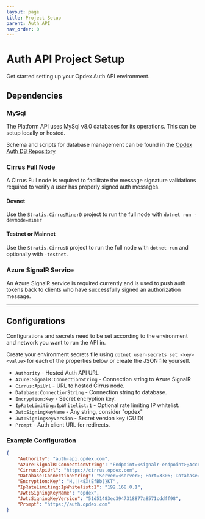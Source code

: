 ```yaml
---
layout: page
title: Project Setup
parent: Auth API
nav_order: 0
---
```


# Auth API Project Setup

Get started setting up your Opdex Auth API environment.

## Dependencies

### MySql

The Platform API uses MySql v8.0 databases for its operations. This can be setup locally or hosted.

Schema and scripts for database management can be found in the [Opdex Auth DB Repository](https://github.com/Opdex/opdex-auth-db)

### Cirrus Full Node

A Cirrus Full node is required to facilitate the message signature validations required to verify a user has properly signed auth messages.

#### Devnet

Use the `Stratis.CirrusMinerD` project to run the full node with `dotnet run -devmode=miner`

#### Testnet or Mainnet

Use the `Stratis.CirrusD` project to run the full node with `dotnet run` and optionally with `-testnet`.

### Azure SignalR Service

An Azure SIgnalR service is required currently and is used to push auth tokens back to clients who have successfully signed an authorization message.

---

## Configurations

Configurations and secrets need to be set according to the environment and network you want to run the API in.

Create your environment secrets file using `dotnet user-secrets set <key> <value>` for each of the properties below or create the JSON file yourself.

- `Authority` - Hosted Auth API URL
- `Azure:SignalR:ConnectionString` - Connection string to Azure SignalR
- `Cirrus:ApiUrl` - URL to hosted Cirrus node.
- `Database:ConnectionString` - Connection string to database.
- `Encryption:Key` - Secret encryption key.
- `IpRateLimiting:IpWhitelist:1` - Optional rate limiting IP whitelist.
- `Jwt:SigningKeyName` - Any string, consider "opdex"
- `Jwt:SigningKeyVersion` - Secret version key (GUID)
- `Prompt` - Auth client URL for redirects.

### Example Configuration

```json
{
    "Authority": "auth-api.opdex.com",
    "Azure:SignalR:ConnectionString": "Endpoint=<signalr-endpoint>;AccessKey=<access-key>;Version=1.0;",
    "Cirrus:ApiUrl": "https://cirrus.opdex.com",
    "Database:ConnectionString": "Server=<server>; Port=3306; Database=<db-name>; Uid=<id>; Pwd=<pwd>",
    "Encryption:Key": "H,|!<8X(EfBb(}KT",
    "IpRateLimiting:IpWhitelist:1": "192.168.0.1",
    "Jwt:SigningKeyName": "opdex",
    "Jwt:SigningKeyVersion": "51d51483ec3947318877a8571cddff98",
    "Prompt": "https://auth.opdex.com"
}
```
